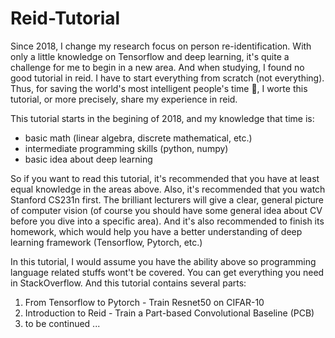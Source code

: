 # Reid-Tutorial

Since 2018, I change my research focus on person re-identification. With only a little knowledge on Tensorflow and deep learning, it's quite a challenge for me to begin in a new area. And when studying, I found no good tutorial in reid. I have to start everything from scratch (not everything). Thus, for saving the world's most intelligent people's time 🙂, I worte this tutorial, or more precisely, share my experience in reid.

This tutorial starts in the begining of 2018, and my knowledge that time is:

- basic math (linear algebra, discrete mathematical, etc.)
- intermediate programming skills (python, numpy)
- basic idea about deep learning

So if you want to read this tutorial, it's recommended that you have at least equal knowledge in the areas above. Also, it's recommended that you watch Stanford CS231n first. The brilliant lecturers will give a clear, general picture of computer vision (of course you should have some general idea about CV before you dive into a specific area). And it's also recommended to finish its homework, which would help  you have a better understanding of deep learning framework (Tensorflow, Pytorch, etc.)

In this tutorial, I would assume you have the ability above so programming language related stuffs wont't be covered. You can get everything you need in StackOverflow. And this tutorial contains several parts:

1. From Tensorflow to Pytorch - Train Resnet50 on CIFAR-10
2. Introduction to Reid - Train a Part-based Convolutional Baseline (PCB)
3. to be continued ...
